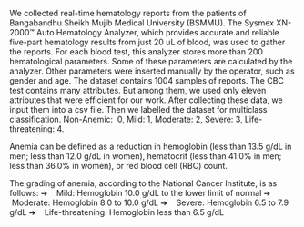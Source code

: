 We collected real-time hematology reports from the patients of Bangabandhu Sheikh Mujib Medical University (BSMMU). The Sysmex XN-2000™ Auto Hematology Analyzer, which provides accurate and reliable five-part hematology results from just 20 uL of blood, was used to gather the reports. For each blood test, this analyzer stores more than 200 hematological parameters. Some of these parameters are calculated by the analyzer. Other parameters were inserted manually by the operator, such as gender and age. The dataset contains 1004 samples of reports. The CBC test contains many attributes. But among them, we used only eleven attributes that were efficient for our work. After collecting these data, we input them into a csv file. Then we labelled the dataset for multiclass classification. Non-Anemic:  0, Mild: 1, Moderate: 2, Severe: 3, Life-threatening: 4.

Anemia can be defined as a reduction in hemoglobin (less than 13.5 g/dL in men; less than 12.0 g/dL in women), hematocrit (less than 41.0% in men; less than 36.0% in women), or red blood cell (RBC) count.

The grading of anemia, according to the National Cancer Institute, is as follows:
➔    Mild: Hemoglobin 10.0 g/dL to the lower limit of normal
➔    Moderate: Hemoglobin 8.0 to 10.0 g/dL
➔    Severe: Hemoglobin 6.5 to 7.9 g/dL
➔    Life-threatening: Hemoglobin less than 6.5 g/dL
